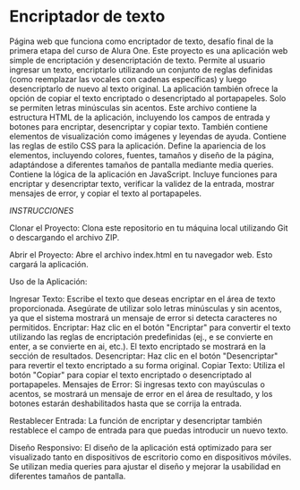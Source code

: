 # Encriptador de texto
Página web que funciona como encriptador de texto, desafío final de la primera etapa del curso de Alura One. Este proyecto es una aplicación web simple de encriptación y desencriptación de texto. Permite al usuario ingresar un texto, encriptarlo utilizando un conjunto de reglas definidas (como reemplazar las vocales con cadenas específicas) y luego desencriptarlo de nuevo al texto original. La aplicación también ofrece la opción de copiar el texto encriptado o desencriptado al portapapeles. Solo se permiten letras minúsculas sin acentos.  Este archivo contiene la estructura HTML de la aplicación, incluyendo los campos de entrada y botones para encriptar, desencriptar y copiar texto. También contiene elementos de visualización como imágenes y leyendas de ayuda. Contiene las reglas de estilo CSS para la aplicación. Define la apariencia de los elementos, incluyendo colores, fuentes, tamaños y diseño de la página, adaptándose a diferentes tamaños de pantalla mediante media queries. Contiene la lógica de la aplicación en JavaScript. Incluye funciones para encriptar y desencriptar texto, verificar la validez de la entrada, mostrar mensajes de error, y copiar el texto al portapapeles.

*INSTRUCCIONES*

Clonar el Proyecto: Clona este repositorio en tu máquina local utilizando Git o descargando el archivo ZIP.

Abrir el Proyecto: Abre el archivo index.html en tu navegador web. Esto cargará la aplicación.

Uso de la Aplicación:

Ingresar Texto: Escribe el texto que deseas encriptar en el área de texto proporcionada. Asegúrate de utilizar solo letras minúsculas y sin acentos, ya que el sistema mostrará un mensaje de error si detecta caracteres no permitidos.
Encriptar: Haz clic en el botón "Encriptar" para convertir el texto utilizando las reglas de encriptación predefinidas (ej., e se convierte en enter, a se convierte en ai, etc.). El texto encriptado se mostrará en la sección de resultados.
Desencriptar: Haz clic en el botón "Desencriptar" para revertir el texto encriptado a su forma original.
Copiar Texto: Utiliza el botón "Copiar" para copiar el texto encriptado o desencriptado al portapapeles.
Mensajes de Error: Si ingresas texto con mayúsculas o acentos, se mostrará un mensaje de error en el área de resultado, y los botones estarán deshabilitados hasta que se corrija la entrada.

Restablecer Entrada: La función de encriptar y desencriptar también restablece el campo de entrada para que puedas introducir un nuevo texto.

Diseño Responsivo:
El diseño de la aplicación está optimizado para ser visualizado tanto en dispositivos de escritorio como en dispositivos móviles. Se utilizan media queries para ajustar el diseño y mejorar la usabilidad en diferentes tamaños de pantalla.
